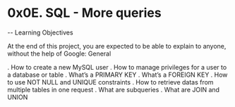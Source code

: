 # 0x0E. SQL - More queries
--
Learning Objectives

At the end of this project, you are expected to be able to explain to anyone, without the help of Google:
General

   . How to create a new MySQL user
   . How to manage privileges for a user to a database or table
   . What’s a PRIMARY KEY
   . What’s a FOREIGN KEY
   . How to use NOT NULL and UNIQUE constraints
   . How to retrieve datas from multiple tables in one request
   . What are subqueries
   . What are JOIN and UNION


